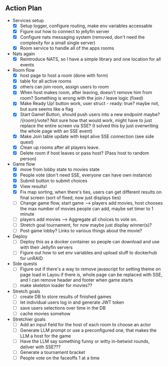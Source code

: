 ## Action Plan

- Services setup
    - [X] Setup logger, configure routing, make env variables accessable
    - [X] Figure out how to connect to jellyfin server
    - [X] Configure nats messaging system (removed, don't need the complexity for a small single server)
    - [X] Room service to handle all of the apps rooms

- Nats again
    - [X] Reintroduce NATS, so I have a simple library and one location for all events

- Room flow
    - [X] host page to host a room (done with form)
    - [X] table for all active rooms
    - [X] others can join room, assign users to room
    - [X] When host makes room, after leaving, doesn't remove him from room? Something is wrong with the
    join / leave logic (fixed)
    - [X] Make Ready Up! button work, user struct - ready: true? maybe not, but sure seems like a flag
    - [X] Start Game! Button, should push users into a new endpoint maybe? /{room}/vote? Not sure
    how that would work, might have to just replace the entire screen via SSE? (I solved this by
    just overwriting the whole page with an SSE event)
    - [X] Make Join table update with kept alive SSE connection (see side quest)
    - [X] Clean up rooms after all players leave.
    - [X] Delete room if host leaves or pass host? (Pass host to random person)

- Game flow
    - [X] move from lobby state to movies state
    - [X] People vote (don't need SSE, everyone can have own instance)
    - [X] Submit button to submit choices
    - [X] View results!
    - [X] Fix map sorting, when there's ties, users can get different results on final screen
    (sort of fixed, now just displays ties)
    - [ ] Change game flow, start game --> players add movies, host chooses the max
    number of movies people can add, maybe set timer to 1 minute
    - [ ] players add movies --> Aggregate all choices to vote on.
    - [ ] Stretch goal tournament, for now maybe just display winner(s)?
    - [ ] Post game lobby? Links to various things about the movie?

- Deploy
    - [ ] Deploy this as a docker container so people can download and use with their Jellyfin servers
    - [ ] Figure out how to set env variables and upload stuff to dockerhub for unRAID

- Side quests
    - [ ] Figure out if there's a way to remove javascript for setting theme on page load in Layou
    if there is, whole page can be replaced with SSE, and I can remove header and footer when game
        starts
    - [ ] make skeleton loader for movies?? 

- Stretch goals
    - [ ] create DB to store results of finished games
    - [ ] let individual users log in and generate JWT token
    - [ ] save users selections over time in the DB
    - [ ] cache movies somehow

- Stretchier goals
    - [ ] Add an input field for the host of each room to choose an actor
    - [ ] Generate LLM prompt or use a preconfigured one, that makes the LLM a host for the game
    - [ ] Have the LLM say something funny or witty in-betwixt rounds, deliver with SSE???
    - [ ] Generate a tournament bracket
    - [ ] People vote on the faceoffs 1 at a time
